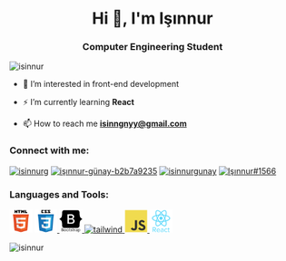 <h1 align="center">Hi 👋, I'm Işınnur</h1>
<h3 align="center">Computer Engineering Student</h3>

<p align="left"> <img src="https://komarev.com/ghpvc/?username=isinnur&label=Profile%20views&color=0e75b6&style=flat" alt="isinnur" /> </p>

- 👀 I’m interested in front-end development

- ⚡ I’m currently learning **React**

- 📫 How to reach me **isinngnyy@gmail.com**

<h3 align="left">Connect with me:</h3>
<p align="left">
<a href="https://twitter.com/isinnurg" target="blank"><img align="center" src="https://raw.githubusercontent.com/rahuldkjain/github-profile-readme-generator/master/src/images/icons/Social/twitter.svg" alt="isinnurg" height="30" width="40" /></a>
<a href="https://linkedin.com/in/işınnur-günay-b2b7a9235" target="blank"><img align="center" src="https://raw.githubusercontent.com/rahuldkjain/github-profile-readme-generator/master/src/images/icons/Social/linked-in-alt.svg" alt="işınnur-günay-b2b7a9235" height="30" width="40" /></a>
<a href="https://instagram.com/isinnurgunay" target="blank"><img align="center" src="https://raw.githubusercontent.com/rahuldkjain/github-profile-readme-generator/master/src/images/icons/Social/instagram.svg" alt="isinnurgunay" height="30" width="40" /></a>
<a href="https://discord.gg/Işınnur#1566" target="blank"><img align="center" src="https://raw.githubusercontent.com/rahuldkjain/github-profile-readme-generator/master/src/images/icons/Social/discord.svg" alt="Işınnur#1566" height="30" width="40" /></a>
</p>

<h3 align="left">Languages and Tools:</h3>
<p align="left"> <img src="https://raw.githubusercontent.com/devicons/devicon/master/icons/html5/html5-original-wordmark.svg" alt="html5" width="40" height="40"/> </a> <a href="https://www.w3schools.com/css/" target="_blank" rel="noreferrer"> <img src="https://raw.githubusercontent.com/devicons/devicon/master/icons/css3/css3-original-wordmark.svg" alt="css3" width="40" height="40"/> </a> <a href="https://getbootstrap.com" target="_blank" rel="noreferrer"> <img src="https://raw.githubusercontent.com/devicons/devicon/master/icons/bootstrap/bootstrap-plain-wordmark.svg" alt="bootstrap" width="40" height="40"/> </a> <a href="https://tailwindcss.com/" target="_blank" rel="noreferrer"> <img src="https://www.vectorlogo.zone/logos/tailwindcss/tailwindcss-icon.svg" alt="tailwind" width="40" height="40"/> </a> <a href="https://www.w3.org/html/" target="_blank" rel="noreferrer"> <a href="https://developer.mozilla.org/en-US/docs/Web/JavaScript" target="_blank" rel="noreferrer"> <img src="https://raw.githubusercontent.com/devicons/devicon/master/icons/javascript/javascript-original.svg" alt="javascript" width="40" height="40"/> </a> <a href="https://reactjs.org/" target="_blank" rel="noreferrer"> <img src="https://raw.githubusercontent.com/devicons/devicon/master/icons/react/react-original-wordmark.svg" alt="react" width="40" height="40"/> </a> </p>

<p><img align="center" src="https://github-readme-stats.vercel.app/api/top-langs?username=isinnur&show_icons=true&locale=en&layout=compact" alt="isinnur" /></p>
